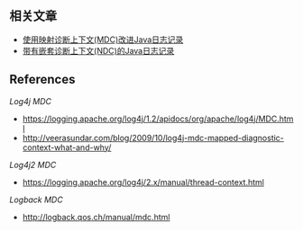 ## 相关文章

+ [使用映射诊断上下文(MDC)改进Java日志记录](docs/使用映射诊断上下文(MDC)改进Java日志记录.md)
+ [带有嵌套诊断上下文(NDC)的Java日志记录](docs/带有嵌套诊断上下文(NDC)的Java日志记录.md)

## References

_Log4j MDC_

* <https://logging.apache.org/log4j/1.2/apidocs/org/apache/log4j/MDC.html>
* <http://veerasundar.com/blog/2009/10/log4j-mdc-mapped-diagnostic-context-what-and-why/>

_Log4j2 MDC_

* <https://logging.apache.org/log4j/2.x/manual/thread-context.html>

_Logback MDC_

* <http://logback.qos.ch/manual/mdc.html>